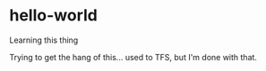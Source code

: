 # hello-world
Learning this thing

Trying to get the hang of this... used to TFS, but I'm done with that.

